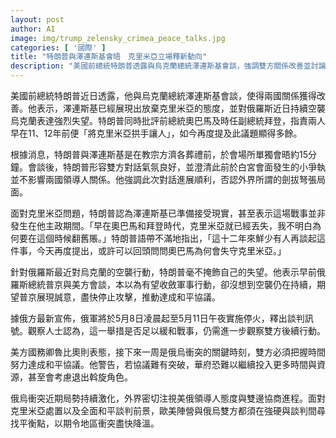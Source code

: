 ```yaml
---
layout: post
author: AI
image: img/trump_zelensky_crimea_peace_talks.jpg
categories: [ '國際' ]
title: "特朗普與澤連斯基會晤　克里米亞立場釋新動向"
description: "美國前總統特朗普透露與烏克蘭總統澤連斯基會談，強調雙方關係改善並討論克里米亞問題。特朗普指澤連斯基展現放棄克里米亞態度，並批評奧巴馬、拜登早年失守該地。此外，對於俄羅斯近期持續空襲烏克蘭，特朗普表達強烈失望。俄方則宣布臨時停火，觀察人士認為和平前景仍需觀察。美方國務卿指出未來一周為俄烏衝突關鍵時刻，雙方須努力推動和平協議，各方態度備受關注。"
---
```

美國前總統特朗普近日透露，他與烏克蘭總統澤連斯基會談，使得兩國關係獲得改善。他表示，澤連斯基已經展現出放棄克里米亞的態度，並對俄羅斯近日持續空襲烏克蘭表達強烈失望。特朗普同時批評前總統奧巴馬及時任副總統拜登，指責兩人早在11、12年前便「將克里米亞拱手讓人」，如今再度提及此議題顯得多餘。

根據消息，特朗普與澤連斯基是在教宗方濟各葬禮前，於會場所單獨會晤約15分鐘。會談後，特朗普形容雙方對話氣氛良好，並澄清此前於白宮會面發生的小爭執並不影響兩國領導人關係。他強調此次對話進展順利，否認外界所謂的劍拔弩張局面。

面對克里米亞問題，特朗普認為澤連斯基已準備接受現實，甚至表示這場戰事並非發生在他主政期間。「早在奧巴馬和拜登時代，克里米亞就已經丟失，我不明白為何要在這個時候翻舊賬。」特朗普語帶不滿地指出，「這十二年來鮮少有人再談起這件事，今天再度提出，或許可以回頭問問奧巴馬為何會失守克里米亞。」

針對俄羅斯最近對烏克蘭的空襲行動，特朗普毫不掩飾自己的失望。他表示早前俄羅斯總統普京與美方會談，本以為有望收斂軍事行動，卻沒想到空襲仍在持續，期望普京展現誠意，盡快停止攻擊，推動達成和平協議。

據俄方最新宣佈，俄軍將於5月8日凌晨起至5月11日午夜實施停火，釋出談判訊號。觀察人士認為，這一舉措是否足以緩和戰事，仍需進一步觀察雙方後續行動。

美方國務卿魯比奧則表態，接下來一周是俄烏衝突的關鍵時刻，雙方必須把握時間努力達成和平協議。他警告，若協議難有突破，華府恐難以繼續投入更多時間與資源，甚至會考慮退出斡旋角色。

俄烏衝突近期局勢持續激化，外界密切注視美俄領導人態度與雙邊協商進程。面對克里米亞處置以及全面和平談判前景，歐美陣營與俄烏雙方都須在強硬與談判間尋找平衡點，以期令地區衝突盡快降溫。